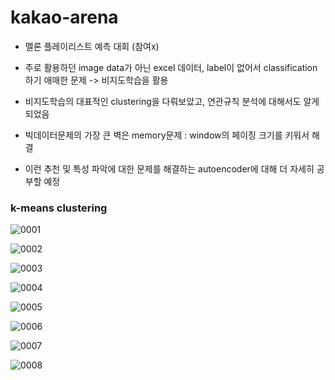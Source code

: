 # kakao-arena

 - 멜론 플레이리스트 예측 대회 (참여x)

 - 주로 활용하던 image data가 아닌 excel 데이터, label이 없어서 classification하기 애매한 문제 -> 비지도학습을 활용
 
 - 비지도학습의 대표적인 clustering을 다뤄보았고, 연관규칙 분석에 대해서도 알게 되었음
 
 - 빅데이터문제의 가장 큰 벽은 memory문제 : window의 페이징 크기를 키워서 해결
 
 - 이런 추천 및 특성 파악에 대한 문제를 해결하는 autoencoder에 대해 더 자세히 공부할 예정

### k-means clustering

![0001](https://user-images.githubusercontent.com/61912635/91068127-c4287c00-e66e-11ea-9ab9-723fe9f62f53.jpg)

![0002](https://user-images.githubusercontent.com/61912635/91068128-c4c11280-e66e-11ea-87a9-107b7dc81491.jpg)

![0003](https://user-images.githubusercontent.com/61912635/91068129-c559a900-e66e-11ea-9994-0b5dc07c1390.jpg)

![0004](https://user-images.githubusercontent.com/61912635/91068130-c5f23f80-e66e-11ea-9472-80a98625608a.jpg)

![0005](https://user-images.githubusercontent.com/61912635/91068132-c68ad600-e66e-11ea-8ce3-35a4a8cbdd99.jpg)

![0006](https://user-images.githubusercontent.com/61912635/91068134-c68ad600-e66e-11ea-8ac1-1586ec5ab9f0.jpg)

![0007](https://user-images.githubusercontent.com/61912635/91068135-c7236c80-e66e-11ea-82f8-7aa35f0a60d9.jpg)

![0008](https://user-images.githubusercontent.com/61912635/91068125-c2f74f00-e66e-11ea-9dff-7e662aca3d5c.jpg)
